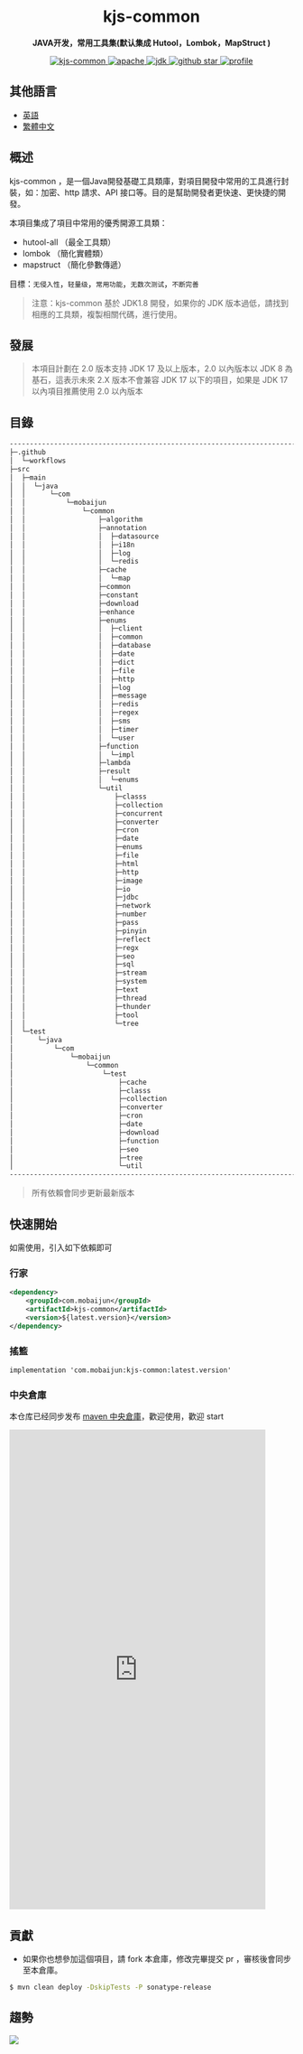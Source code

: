 <h1 align="center">
    kjs-common
</h1>
<p align="center">
    <strong>JAVA开发，常用工具集(默认集成 Hutool，Lombok，MapStruct ) </strong>
</p>
<p align="center">
    <a target="_blank" href="https://search.maven.org/artifact/com.mobaijun/kjs-common">
        <img src="https://img.shields.io/maven-central/v/com.mobaijun/kjs-common.svg?style=flat&logo=Apache Maven"
             alt="kjs-common"/>
    </a>
    <a target="_blank" href="https://www.apache.org/licenses/LICENSE-2.0.html">
        <img src="https://img.shields.io/badge/license-Apache%202-4EB1BA.svg?style=flat&logo=apache" alt="apache">
    </a>
    <a target="_blank" href="https://www.oracle.com/technetwork/java/javase/downloads/index.html">
        <img src="https://img.shields.io/badge/JDK-1.8+-green.svg?style=flat&logo=Oracle" alt="jdk">
    </a>
    <a target="_blank" href='https://github.com/mobaijun/kjs-common'>
        <img src="https://img.shields.io/github/stars/mobaijun/kjs-common.svg?style=flat&logo=GitHub"
             alt="github star">
    </a>
    <a target="_blank" href='https://github.com/mobaijun/kjs-common'>
        <img src="https://komarev.com/ghpvc/?username=mobaijun&color=orange" alt="profile">
    </a>
</p>

## 其他語言

-   [英語](README.en.md)
-   [繁體中文](README.zh-TW.md)

## 概述

kjs-common ，是一個Java開發基礎工具類庫，對項目開發中常用的工具進行封裝，如：加密、http 請求、API 接口等。目的是幫助開發者更快速、更快捷的開發。

本項目集成了項目中常用的優秀開源工具類：

-   hutool-all （最全工具類）
-   lombok （簡化實體類）
-   mapstruct （簡化參數傳遞）

目標：`无侵入性`，`轻量级`，`常用功能`，`无数次测试`，`不断完善`

> 注意：kjs-common 基於 JDK1.8 開發，如果你的 JDK 版本過低，請找到相應的工具類，複製相關代碼，進行使用。

## 發展

> 本項目計劃在 2.0 版本支持 JDK 17 及以上版本，2.0 以內版本以 JDK 8 為基石，這表示未來 2.X 版本不會兼容 JDK 17 以下的項目，如果是
> JDK 17 以內項目推薦使用 2.0 以內版本

## 目錄

```bash
--------------------------------------------------------------------------------------------
├─.github
│  └─workflows
├─src
│  ├─main
│  │  └─java
│  │      └─com
│  │          └─mobaijun
│  │              └─common
│  │                  ├─algorithm
│  │                  ├─annotation
│  │                  │  ├─datasource
│  │                  │  ├─i18n
│  │                  │  ├─log
│  │                  │  └─redis
│  │                  ├─cache
│  │                  │  └─map
│  │                  ├─common
│  │                  ├─constant
│  │                  ├─download
│  │                  ├─enhance
│  │                  ├─enums
│  │                  │  ├─client
│  │                  │  ├─common
│  │                  │  ├─database
│  │                  │  ├─date
│  │                  │  ├─dict
│  │                  │  ├─file
│  │                  │  ├─http
│  │                  │  ├─log
│  │                  │  ├─message
│  │                  │  ├─redis
│  │                  │  ├─regex
│  │                  │  ├─sms
│  │                  │  ├─timer
│  │                  │  └─user
│  │                  ├─function
│  │                  │  └─impl
│  │                  ├─lambda
│  │                  ├─result
│  │                  │  └─enums
│  │                  └─util
│  │                      ├─classs
│  │                      ├─collection
│  │                      ├─concurrent
│  │                      ├─converter
│  │                      ├─cron
│  │                      ├─date
│  │                      ├─enums
│  │                      ├─file
│  │                      ├─html
│  │                      ├─http
│  │                      ├─image
│  │                      ├─io
│  │                      ├─jdbc
│  │                      ├─network
│  │                      ├─number
│  │                      ├─pass
│  │                      ├─pinyin
│  │                      ├─reflect
│  │                      ├─regx
│  │                      ├─seo
│  │                      ├─sql
│  │                      ├─stream
│  │                      ├─system
│  │                      ├─text
│  │                      ├─thread
│  │                      ├─thunder
│  │                      ├─tool
│  │                      └─tree
│  └─test
│      └─java
│          └─com
│              └─mobaijun
│                  └─common
│                      └─test 
│                          ├─cache
│                          ├─classs
│                          ├─collection
│                          ├─converter
│                          ├─cron
│                          ├─date
│                          ├─download
│                          ├─function
│                          ├─seo
│                          ├─tree
│                          └─util
--------------------------------------------------------------------------------------------
```

> 所有依賴會同步更新最新版本

## 快速開始

如需使用，引入如下依賴即可

### 行家

```xml
<dependency>
    <groupId>com.mobaijun</groupId>
    <artifactId>kjs-common</artifactId>
    <version>${latest.version}</version>
</dependency>
```

### 搖籃

```xml
implementation 'com.mobaijun:kjs-common:latest.version'
```

### 中央倉庫

本仓库已经同步发布 [maven 中央倉庫](https://mvnrepository.com/artifact/com.mobaijun/kjs-common)，歡迎使用，歡迎 start

<iframe height=850 width=90% src="https://search.maven.org/search?q=com.mobaijun" frameborder=0 allowfullscreen></iframe>

## 貢獻

-   如果你也想參加這個項目，請 fork 本倉庫，修改完畢提交 pr ，審核後會同步至本倉庫。

```bash
$ mvn clean deploy -DskipTests -P sonatype-release
```

## 趨勢

![](https://starchart.cc/mobaijun/kjs-common.svg)
